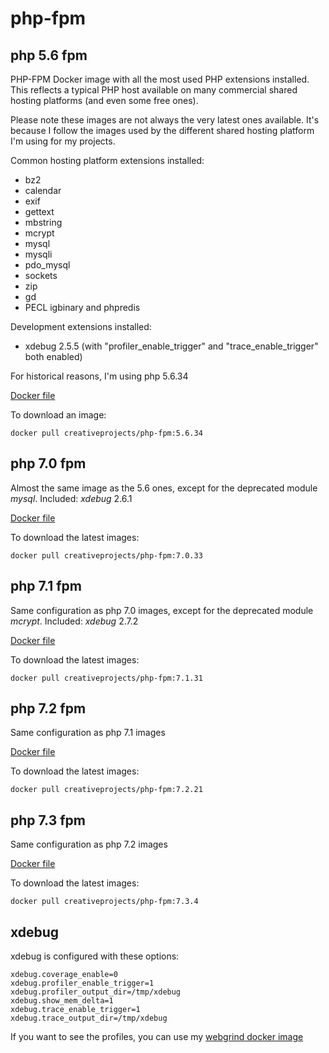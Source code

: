 # php-fpm

## php 5.6 fpm

PHP-FPM Docker image with all the most used PHP extensions installed.
This reflects a typical PHP host available on many commercial shared hosting platforms (and even some free ones).

Please note these images are not always the very latest ones available.
It's because I follow the images used by the different shared hosting platform I'm using for my projects.

Common hosting platform extensions installed:
* bz2
* calendar
* exif
* gettext
* mbstring
* mcrypt
* mysql
* mysqli
* pdo_mysql
* sockets
* zip
* gd
* PECL igbinary and phpredis

Development extensions installed:
* xdebug 2.5.5 (with "profiler_enable_trigger" and "trace_enable_trigger" both enabled)

For historical reasons, I'm using php 5.6.34

[Docker file](https://github.com/creativeprojects/php-fpm/blob/master/php5.6.Dockerfile)

To download an image:

```
docker pull creativeprojects/php-fpm:5.6.34
```


## php 7.0 fpm

Almost the same image as the 5.6 ones, except for the deprecated module _mysql_. Included: _xdebug_ 2.6.1

[Docker file](https://github.com/creativeprojects/php-fpm/blob/master/php7.0.Dockerfile)

To download the latest images:

```
docker pull creativeprojects/php-fpm:7.0.33
```


## php 7.1 fpm

Same configuration as php 7.0 images, except for the deprecated module _mcrypt_. Included: _xdebug_ 2.7.2

[Docker file](https://github.com/creativeprojects/php-fpm/blob/master/php7.1.Dockerfile)

To download the latest images:

```
docker pull creativeprojects/php-fpm:7.1.31
```


## php 7.2 fpm

Same configuration as php 7.1 images

[Docker file](https://github.com/creativeprojects/php-fpm/blob/master/php7.2.Dockerfile)

To download the latest images:

```
docker pull creativeprojects/php-fpm:7.2.21
```


## php 7.3 fpm

Same configuration as php 7.2 images

[Docker file](https://github.com/creativeprojects/php-fpm/blob/master/php7.3.Dockerfile)

To download the latest images:

```
docker pull creativeprojects/php-fpm:7.3.4
```

## xdebug

xdebug is configured with these options:

```
xdebug.coverage_enable=0
xdebug.profiler_enable_trigger=1
xdebug.profiler_output_dir=/tmp/xdebug
xdebug.show_mem_delta=1
xdebug.trace_enable_trigger=1
xdebug.trace_output_dir=/tmp/xdebug
```

If you want to see the profiles, you can use my [webgrind docker image](https://github.com/creativeprojects/webgrind.docker)
